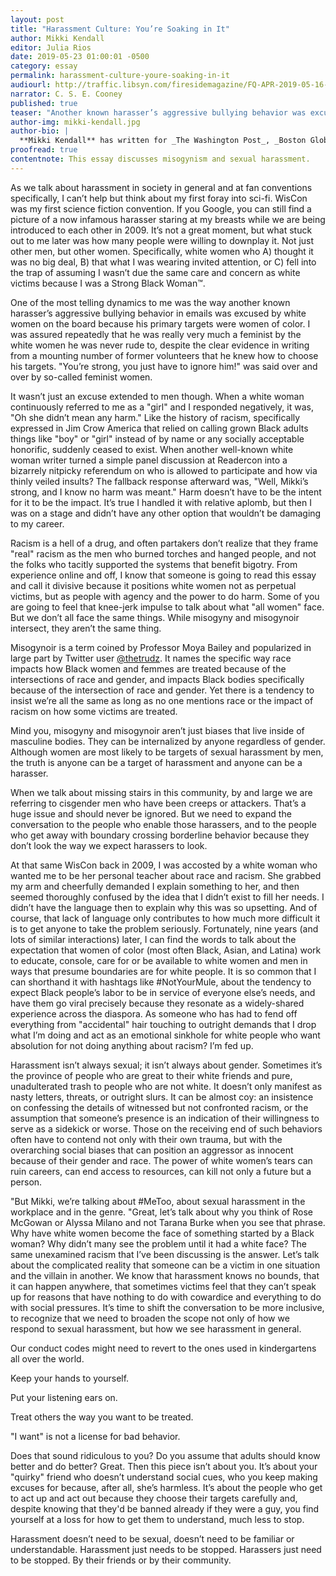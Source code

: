 ```yaml
---
layout: post
title: "Harassment Culture: You’re Soaking in It"
author: Mikki Kendall
editor: Julia Rios
date: 2019-05-23 01:00:01 -0500
category: essay
permalink: harassment-culture-youre-soaking-in-it
audiourl: http://traffic.libsyn.com/firesidemagazine/FQ-APR-2019-05-16-harassment-culture-youre-soaking-in-it.mp3
narrator: C. S. E. Cooney
published: true
teaser: "Another known harasser’s aggressive bullying behavior was excused by white women because his primary targets were women of color."
author-img: mikki-kendall.jpg
author-bio: |
  **Mikki Kendall** has written for _The Washington Post_, _Boston Globe_, _Time_, _Ebony_, _Essence_, and other online and print markets. She has been published in several anthologies, both fiction and nonfiction. She edited the Locus Award-nominated anthology _Hidden Youth_ with Chesya Burke, and was part of the Hugo-nominated team of editors at _Fireside Magazine_. Born and raised in Chicago, her books _Hood Feminism_ and _Amazons, Abolitionists, and Activists: A Graphic History of Women's Fight For their Rights_ will be published by Penguin Random House in 2019.  
proofread: true
contentnote: This essay discusses misogynism and sexual harassment.
---
```


As we talk about harassment in society in general and at fan conventions specifically, I can’t help but think about my first foray into sci-fi. WisCon was my first science fiction convention. If you Google, you can still find a picture of a now infamous harasser staring at my breasts while we are being introduced to each other in 2009. It’s not a great moment, but what stuck out to me later was how many people were willing to downplay it. Not just other men, but other women. Specifically, white women who A) thought it was no big deal, B) that what I was wearing invited attention, or C) fell into the trap of assuming I wasn’t due the same care and concern as white victims because I was a Strong Black Woman™.

One of the most telling dynamics to me was the way another known harasser’s aggressive bullying behavior in emails was excused by white women on the board because his primary targets were women of color. I was assured repeatedly that he was really very much a feminist by the white women he was never rude to, despite the clear evidence in writing from a mounting number of former volunteers that he knew how to choose his targets. "You’re strong, you just have to ignore him!" was said over and over by so-called feminist women.

It wasn’t just an excuse extended to men though. When a white woman continuously referred to me as a "girl" and I responded negatively, it was, "Oh she didn’t mean any harm." Like the history of racism, specifically expressed in Jim Crow America that relied on calling grown Black adults things like "boy" or "girl" instead of by name or any socially acceptable honorific, suddenly ceased to exist. When another well-known white woman writer turned a simple panel discussion at Readercon into a bizarrely nitpicky referendum on who is allowed to participate and how via thinly veiled insults? The fallback response afterward was, "Well, Mikki’s strong, and I know no harm was meant." Harm doesn’t have to be the intent for it to be the impact. It’s true I handled it with relative aplomb, but then I was on a stage and didn’t have any other option that wouldn’t be damaging to my career.

Racism is a hell of a drug, and often partakers don’t realize that they frame "real" racism as the men who burned torches and hanged people, and not the folks who tacitly supported the systems that benefit bigotry.
From experience online and off, I know that someone is going to read this essay and call it divisive because it positions white women not as perpetual victims, but as people with agency and the power to do harm. Some of you are going to feel that knee-jerk impulse to talk about what "all women" face. But we don’t all face the same things. While misogyny and misogynoir intersect, they aren’t the same thing.

Misogynoir is a term coined by Professor Moya Bailey and popularized in large part by Twitter user [@thetrudz](https://www.twitter.com/thetrudz). It names the specific way race impacts how Black women and femmes are treated because of the intersections of race and gender, and impacts Black bodies specifically because of the intersection of race and gender.  Yet there is a tendency to insist we’re all the same as long as no one mentions race or the impact of racism on how some victims are treated.

Mind you, misogyny and misogynoir aren’t just biases that live inside of masculine bodies. They can be internalized by anyone regardless of gender.  Although women are most likely to be targets of sexual harassment by men, the truth is anyone can be a target of harassment and anyone can be a harasser.

When we talk about missing stairs in this community, by and large we are referring to cisgender men who have been creeps or attackers. That’s a huge issue and should never be ignored. But we need to expand the conversation to the people who enable those harassers, and to the people who get away with boundary crossing borderline behavior because they don’t look the way we expect harassers to look.

At that same WisCon back in 2009, I was accosted by a white woman who wanted me to be her personal teacher about race and racism. She grabbed my arm and cheerfully demanded I explain something to her, and then seemed thoroughly confused by the idea that I didn’t exist to fill her needs. I didn’t have the language then to explain why this was so upsetting. And of course, that lack of language only contributes to how much more difficult it is to get anyone to take the problem seriously. Fortunately, nine years (and lots of similar interactions) later, I can find the words to talk about the expectation that women of color (most often Black, Asian, and Latina) work to educate, console, care for or be available to white women and men in ways that presume boundaries are for white people. It is so common that I can shorthand it with hashtags like #NotYourMule, about the tendency to expect Black people’s labor to be in service of everyone else’s needs, and have them go viral precisely because they resonate as a widely-shared experience across the diaspora. As someone who has had to fend off everything from "accidental" hair touching to outright demands that I drop what I’m doing and act as an emotional sinkhole for white people who want absolution for not doing anything about racism? I’m fed up.

Harassment isn’t always sexual; it isn’t always about gender. Sometimes it’s the province of people who are great to their white friends and pure, unadulterated trash to people who are not white. It doesn’t only manifest as nasty letters, threats, or outright slurs. It can be almost coy: an insistence on confessing the details of witnessed but not confronted racism, or the assumption that someone’s presence is an indication of their willingness to serve as a sidekick or worse. Those on the receiving end of such behaviors often have to contend not only with their own trauma, but with the overarching social biases that can position an aggressor as innocent because of their gender and race. The power of white women’s tears can ruin careers, can end access to resources, can kill not only a future but a person.

"But Mikki, we’re talking about #MeToo, about sexual harassment in the workplace and in the genre. "Great, let’s talk about why you think of Rose McGowan or Alyssa Milano and not Tarana Burke when you see that phrase. Why have white women become the face of something started by a Black woman? Why didn’t many see the problem until it had a white face? The same unexamined racism that I’ve been discussing is the answer.  Let’s talk about the complicated reality that someone can be a victim in one situation and the villain in another. We know that harassment knows no bounds, that it can happen anywhere, that sometimes victims feel that they can’t speak up for reasons that have nothing to do with cowardice and everything to do with social pressures. It’s time to shift the conversation to be more inclusive, to recognize that we need to broaden the scope not only of how we respond to sexual harassment, but how we see harassment in general.

Our conduct codes might need to revert to the ones used in kindergartens all over the world.

Keep your hands to yourself.

Put your listening ears on.

Treat others the way you want to be treated.

"I want" is not a license for bad behavior.

Does that sound ridiculous to you? Do you assume that adults should know better and do better? Great. Then this piece isn’t about you. It’s about your "quirky" friend who doesn’t understand social cues, who you keep making excuses for because, after all, she’s harmless. It’s about the people who get to act up and act out because they choose their
targets carefully and, despite knowing that they'd be banned already if they were a guy, you find yourself at a loss for how to get them to understand, much less to stop.

Harassment doesn’t need to be sexual, doesn’t need to be familiar or understandable. Harassment just needs to be stopped. Harassers just need to be stopped. By their friends or by their community.
